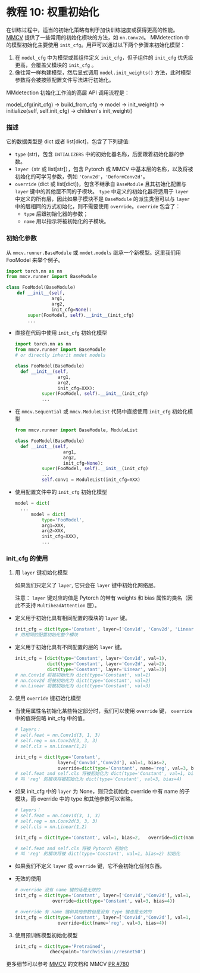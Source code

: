 # 教程 10: 权重初始化

在训练过程中，适当的初始化策略有利于加快训练速度或获得更⾼的性能。 [MMCV](https://github.com/open-mmlab/mmcv/blob/master/mmcv/cnn/utils/weight_init.py) 提供了一些常⽤的初始化模块的⽅法，如 `nn.Conv2d`。 MMdetection 中的模型初始化主要使⽤ `init_cfg`。⽤⼾可以通过以下两个步骤来初始化模型：

1. 在 `model_cfg` 中为模型或其组件定义 `init_cfg`，但⼦组件的 `init_cfg` 优先级更⾼，会覆盖⽗模块的 `init_cfg` 。
2. 像往常一样构建模型，然后显式调⽤ `model.init_weights()` ⽅法，此时模型参数将会被按照配置文件写法进行初始化。

MMdetection 初始化工作流的高层 API 调用流程是：

model_cfg(init_cfg) -> build_from_cfg -> model -> init_weight() -> initialize(self, self.init_cfg) -> children's init_weight()

### 描述

它的数据类型是 dict 或者 list\[dict\]，包含了下列键值:

- `type` (str)，包含 `INTIALIZERS` 中的初始化器名称，后面跟着初始化器的参数。
- `layer`（str 或 list\[str\]），包含 Pytorch 或 MMCV 中基本层的名称，以及将被初始化的可学习参数，例如 `'Conv2d'`，`'DeformConv2d'`。
- `override` (dict 或 list\[dict\])，包含不继承⾃ `BaseModule` 且其初始化配置与 `layer` 键中的其他层不同的⼦模块。 `type` 中定义的初始化器将适⽤于 `layer` 中定义的所有层，因此如果⼦模块不是 `BaseModule` 的派⽣类但可以与 `layer` 中的层相同的⽅式初始化，则不需要使⽤ `override`。`override` 包含了：
  - `type` 后跟初始化器的参数；
  - `name` 用以指⽰将被初始化的⼦模块。

### 初始化参数

从 `mmcv.runner.BaseModule` 或 `mmdet.models` 继承一个新模型。这里我们用 FooModel 来举个例子。

```python
import torch.nn as nn
from mmcv.runner import BaseModule

class FooModel(BaseModule)
	def __init__(self,
                 arg1,
                 arg2,
                 init_cfg=None):
    	super(FooModel, self).__init__(init_cfg)
		...
```

- 直接在代码中使⽤ `init_cfg` 初始化模型

  ```python
  import torch.nn as nn
  from mmcv.runner import BaseModule
  # or directly inherit mmdet models

  class FooModel(BaseModule)
  	def __init__(self,
                  arg1,
                  arg2,
                  init_cfg=XXX):
    		super(FooModel, self).__init__(init_cfg)
    	    ...
  ```

- 在 `mmcv.Sequential` 或 `mmcv.ModuleList` 代码中直接使⽤ `init_cfg` 初始化模型

  ```python
  from mmcv.runner import BaseModule, ModuleList

  class FooModel(BaseModule)
  	def __init__(self,
                	arg1,
                	arg2,
                	init_cfg=None):
    		super(FooModel, self).__init__(init_cfg)
        	...
        	self.conv1 = ModuleList(init_cfg=XXX)
  ```

- 使⽤配置⽂件中的 `init_cfg` 初始化模型

  ```python
  model = dict(
  	...
    	model = dict(
        	type='FooModel',
        	arg1=XXX,
        	arg2=XXX,
        	init_cfg=XXX),
            ...
  ```

### init_cfg 的使用

1. 用 `layer` 键初始化模型

   如果我们只定义了 `layer`, 它只会在 `layer` 键中初始化网络层。

   注意： `layer` 键对应的值是 Pytorch 的带有 weights 和 bias 属性的类名（因此不⽀持 `MultiheadAttention` 层）。

- 定义⽤于初始化具有相同配置的模块的 `layer` 键。

  ```python
  init_cfg = dict(type='Constant', layer=['Conv1d', 'Conv2d', 'Linear'], val=1)
  # ⽤相同的配置初始化整个模块
  ```

- 定义⽤于初始化具有不同配置的层的 `layer` 键。

  ```python
  init_cfg = [dict(type='Constant', layer='Conv1d', val=1),
              dict(type='Constant', layer='Conv2d', val=2),
              dict(type='Constant', layer='Linear', val=3)]
  # nn.Conv1d 将被初始化为 dict(type='Constant', val=1)
  # nn.Conv2d 将被初始化为 dict(type='Constant', val=2)
  # nn.Linear 将被初始化为 dict(type='Constant', val=3)
  ```

2. 使⽤ `override` 键初始化模型

- 当使⽤属性名初始化某些特定部分时，我们可以使⽤ `override` 键， `override` 中的值将忽略 init_cfg 中的值。

  ```python
  # layers：
  # self.feat = nn.Conv1d(3, 1, 3)
  # self.reg = nn.Conv2d(3, 3, 3)
  # self.cls = nn.Linear(1,2)

  init_cfg = dict(type='Constant',
                  layer=['Conv1d','Conv2d'], val=1, bias=2,
                  override=dict(type='Constant', name='reg', val=3, bias=4))
  # self.feat and self.cls 将被初始化为 dict(type='Constant', val=1, bias=2)
  # 叫 'reg' 的模块将被初始化为 dict(type='Constant', val=3, bias=4)
  ```

- 如果 init_cfg 中的 `layer` 为 None，则只会初始化 override 中有 name 的⼦模块，⽽ override 中的 type 和其他参数可以省略。

  ```python
  # layers：
  # self.feat = nn.Conv1d(3, 1, 3)
  # self.reg = nn.Conv2d(3, 3, 3)
  # self.cls = nn.Linear(1,2)

  init_cfg = dict(type='Constant', val=1, bias=2, 	override=dict(name='reg'))

  # self.feat and self.cls 将被 Pytorch 初始化
  # 叫 'reg' 的模块将被 dict(type='Constant', val=1, bias=2) 初始化
  ```

- 如果我们不定义 `layer` 或 `override` 键，它不会初始化任何东西。

- 无效的使用

  ```python
  # override 没有 name 键的话是无效的
  init_cfg = dict(type='Constant', layer=['Conv1d','Conv2d'], val=1, bias=2,
              	override=dict(type='Constant', val=3, bias=4))

  # override 有 name 键和其他参数但是没有 type 键也是无效的
  init_cfg = dict(type='Constant', layer=['Conv1d','Conv2d'], val=1, bias=2,
                  override=dict(name='reg', val=3, bias=4))
  ```

3. 使⽤预训练模型初始化模型

   ```python
   init_cfg = dict(type='Pretrained',
                checkpoint='torchvision://resnet50')
   ```

更多细节可以参考 [MMCV](https://mmcv.readthedocs.io/en/latest/cnn.html#weight-initialization) 的文档和 MMCV [PR #780](https://github.com/open-mmlab/mmcv/pull/780)
